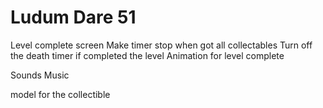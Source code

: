 # Ludum Dare 51

Level complete screen
Make timer stop when got all collectables
Turn off the death timer if completed the level
Animation for level complete


Sounds
Music

model for the collectible